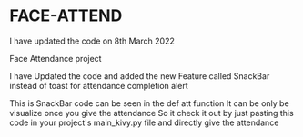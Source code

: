 # FACE-ATTEND
I have updated the code on 8th March 2022

Face Attendance project

I have Updated the code  and added the new Feature called SnackBar instead of toast for attendance completion alert

This is SnackBar code can be seen in the def att function
It can be only be visualize once you give the attendance 
So it check it out by just pasting this code in your project's main_kivy.py file and directly give the attendance 
